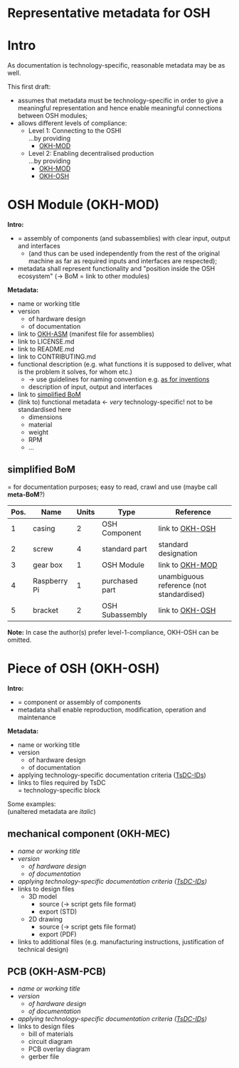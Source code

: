 Representative metadata for OSH
=

# Intro

As documentation is technology-specific, reasonable metadata may be as well. 

This first draft:
- assumes that metadata must be technology-specific in order to give a meaningful representation and hence enable meaningful connections between OSH modules;
- allows different levels of compliance:
  - Level 1: Connecting to the OSHI\
  …by providing
    - [OKH-MOD](#osh-module-okh-mod)
  - Level 2: Enabling decentralised production\
  …by providing
    - [OKH-MOD](#osh-module-okh-mod)
    - [OKH-OSH](#piece-of-osh-okh-osh)

# OSH Module (OKH-MOD)

**Intro:**

- = assembly of components (and subassemblies) with clear input, output and interfaces 
  - (and thus can be used independently from the rest of the original machine as far as required inputs and interfaces are respected);
- metadata shall represent functionality and "position inside the OSH ecosystem" (→ BoM = link to other modules)

**Metadata:**

- name or working title
- version
    - of hardware design
    - of documentation
- link to [OKH-ASM](#osh-assembly-okh-asm) (manifest file for assemblies)
- link to LICENSE.md
- link to README.md
- link to CONTRIBUTING.md
- functional description (e.g. what functions it is supposed to deliver, what is the problem it solves, for whom etc.)
    - → use guidelines for naming convention e.g. [as for inventions](https://www.wipo.int/export/sites/www/standards/en/pdf/03-15-01.pdf)
    - description of input, output and interfaces
- link to [simplified BoM](#simplified-bom)
- (link to) functional metadata ← _very_ technology-specific! not to be standardised here
  - dimensions
  - material
  - weight
  - RPM
  - …

## simplified BoM

= for documentation purposes; easy to read, crawl and use (maybe call **meta-BoM**?)

| Pos. | Name         | Units | Type            | Reference                                 |
|------|--------------|-------|-----------------|-------------------------------------------|
| 1    | casing       | 2     | OSH Component   | link to [OKH-OSH](#piece-of-osh-okh-osh)  |
| 2    | screw        | 4     | standard part   | standard designation                      |
| 3    | gear box     | 1     | OSH Module      | link to [OKH-MOD](#osh-module-okh-mod)    |
| 4    | Raspberry Pi | 1     | purchased part  | unambiguous reference (not standardised)  |
| 5    | bracket      | 2     | OSH Subassembly | link to [OKH-OSH](#piece-of-osh-okh-osh)  |

**Note:** In case the author(s) prefer level-1-compliance, OKH-OSH can be omitted.

# Piece of OSH (OKH-OSH)

**Intro:**

- = component or assembly of components
- metadata shall enable reproduction, modification, operation and maintenance

**Metadata:**

- name or working title
- version
  - of hardware design
  - of documentation
- applying technology-specific documentation criteria ([TsDC-IDs](https://gitlab.com/OSEGermany/oh-tsdc/-/blob/master/TsDC-DB-print.md))
- links to files required by TsDC\
= technology-specific block

Some examples:\
(unaltered metadata are *italic*)

## mechanical component (OKH-MEC)

- *name or working title*
- *version*
  - *of hardware design*
  - *of documentation*
- *applying technology-specific documentation criteria ([TsDC-IDs](https://gitlab.com/OSEGermany/oh-tsdc/-/blob/master/TsDC-DB-print.md))*
- links to design files
    - 3D model
        - source (→ script gets file format)
        - export (STD)
    - 2D drawing
        - source (→ script gets file format)
        - export (PDF)
- links to additional files (e.g. manufacturing instructions, justification of technical design)

## PCB (OKH-ASM-PCB)

- *name or working title*
- *version*
  - *of hardware design*
  - *of documentation*
- *applying technology-specific documentation criteria ([TsDC-IDs](https://gitlab.com/OSEGermany/oh-tsdc/-/blob/master/TsDC-DB-print.md))*
- links to design files
  - bill of materials
  - circuit diagram
  - PCB overlay diagram
  - gerber file
